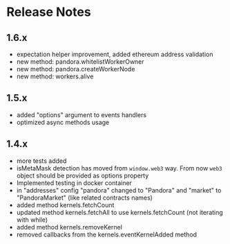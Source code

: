 # Release Notes

## 1.6.x
- expectation helper improvement, added ethereum address validation
- new method: pandora.whitelistWorkerOwner
- new method: pandora.createWorkerNode
- new method: workers.alive

## 1.5.x
- added "options" argument to events handlers
- optimized async methods usage

## 1.4.x
- more tests added
- isMetaMask detection has moved from `window.web3` way. From now `web3` object should be provided as options property
- Implemented testing in docker container
- in "addresses" config "pandora" changed to "Pandora" and "market" to "PandoraMarket" (like related contracts names)
- added method kernels.fetchCount
- updated method kernels.fetchAll to use kernels.fetchCount (not iterating with while)
- added method kernels.removeKernel
- removed callbacks from the kernels.eventKernelAdded method
